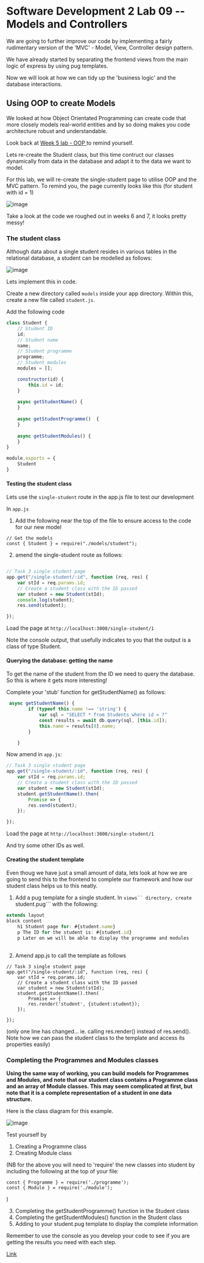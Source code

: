 # Software Development 2 Lab 09 -- Models and Controllers

We are going to further improve our code by implementing a fairly rudimentary version of the 'MVC' - Model, View, Controller design pattern.

We have already started by separating the frontend views from the main logic of express by using pug templates.

Now we will look at how we can tidy up the 'business logic' and the database interactions.


## Using OOP to create Models

We looked at how Object Orientated Programming can create code that more closely models real-world entities and by so doing makes you code architecture robust and understandable.

Look back at [Week 5 lab - OOP ](https://roehampton.github.io/module-content/msc-software-development-2/week-05/lab/)to remind yourself.

Lets re-create the Student class, but this time contruct our classes dynamically from data in the database and adapt it to the data we want to model.

For this lab, we will re-create the single-student page to utilise OOP and the MVC pattern.  To remind you, the page currently looks like this (for student with id = 1)

![image](./single-student-output.png)

Take a look at the code we roughed out in weeks 6 and 7, it looks pretty messy!

### The student class

Although data about a single student resides in various tables in the relational database, a student can be modelled as follows:

![image](./student-class.png)

Lets implement this in code.

Create a new directory called ```models``` inside your app directory.
Within this, create a new file called ```student.js```.

Add the following code

```javascript
class Student {
    // Student ID
    id;
    // Student name
    name;
    // Student programme
    programme;
    // Student modules
    modules = [];

    constructor(id) {
        this.id = id;
    }
    
    async getStudentName() {
    }
    
    async getStudentProgramme()  {
    }
    
    async getStudentModules() {
    }
}

module.exports = {
    Student
}
```

#### Testing the student class

Lets use the ```single-student``` route in the app.js file to test our development

In ```app.js``` 

1. Add the following near the top of the file to ensure access to the code for our new model

```
// Get the models
const { Student } = require("./models/student");
```

2. amend the single-student route as follows:

```javascript

// Task 3 single student page
app.get("/single-student/:id", function (req, res) {
    var stId = req.params.id;
    // Create a student class with the ID passed
    var student = new Student(stId);
    console.log(student);
    res.send(student);

});
```

Load the page at ```http://localhost:3000/single-student/1```

Note the console output, that usefully indicates to you that the output is a class of type Student.

#### Querying the database: getting the name

To get the name of the student from the ID we need to query the database. So this is where it gets more interesting!

Complete your 'stub' function for getStudentName() as follows:

```javascript
 async getStudentName() {
        if (typeof this.name !== 'string') {
            var sql = "SELECT * from Students where id = ?"
            const results = await db.query(sql, [this.id]);
            this.name = results[0].name;
        }

    }

```

Now amend in ```app.js```: 

```javascript
// Task 3 single student page
app.get("/single-student/:id", function (req, res) {
    var stId = req.params.id;
    // Create a student class with the ID passed
    var student = new Student(stId);
    student.getStudentName().then( 
        Promise => {
        res.send(student);
    });

});

```

Load the page at ```http://localhost:3000/single-student/1```

And try some other IDs as well.

#### Creating the student template
 
Even thoug we have just a small amount of data, lets look at how we are going to send this to the frontend to complete our framework and how our student class helps us to this neatly.

1. Add a pug template for a single student.  In ```views`` directory, create ```student.pug``` with the following:

```javascript
extends layout
block content
    h1 Student page for: #{student.name}
    p The ID for the student is: #{student.id}
    p Later on we will be able to display the programme and modules
    
```

2. Amend app.js to call the template as follows

```
// Task 3 single student page
app.get("/single-student/:id", function (req, res) {
    var stId = req.params.id;
    // Create a student class with the ID passed
    var student = new Student(stId);
    student.getStudentName().then( 
        Promise => {
        res.render('student', {student:student});
    });

});
```

(only one line has changed... ie. calling res.render() instead of res.send().  Note how we can pass the student class to the template and access its properties easily)


### Completing the Programmes and Modules classes


__Using the same way of working, you can build models for Programmes and Modules, and note that our student class contains a Programme class and an array of Module classes.  This may seem complicated at first, but note that it is a complete representation of a student in one data structure.__


Here is the class diagram for this example.

![image](./full-class-diagram.png)

Test yourself by 

1. Creating a Programme class 
2. Creating Module class

(NB for the above you will need to 'require' the new classes into student by including the following at the top of your file:

```
const { Programme } = require('./programme');
const { Module } = require('./module');
```


)

3. Completing the getStudentProgramme() function in the Student class
4. Completing the getStudentModules() function in the Student class
6. Adding to your student.pug template to display the complete information

Remember to use the console as you develop your code to see if you are getting the results you need with each step.

[Link](./solutions-lab09.md)